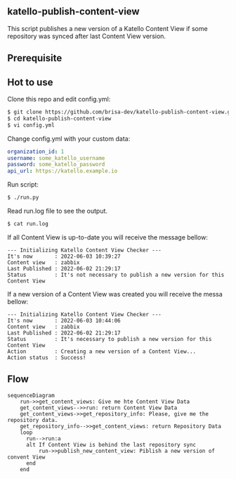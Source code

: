 ## katello-publish-content-view
This script publishes a new version of a Katello Content View if some repository was synced after last Content View version.

## Prerequisite


## Hot to use
Clone this repo and edit config.yml:
```bash
$ git clone https://github.com/brisa-dev/katello-publish-content-view.git
$ cd katello-publish-content-view
$ vi config.yml
```

Change config.yml with your custom data:
```yaml
organization_id: 1
username: some_katello_username
password: some_katello_password
api_url: https://katello.example.io
```

Run script:
```bash
$ ./run.py
```

Read run.log file to see the output.
```bash
$ cat run.log
```
If all Content View is up-to-date you will receive the message bellow:
```
--- Initializing Katello Content View Checker --- 
It's now       : 2022-06-03 10:39:27 
Content view   : zabbix 
Last Published : 2022-06-02 21:29:17 
Status         : It's not necessary to publish a new version for this Content View 
```
If a new version of a Content View was created you will receive the messa bellow:
```
--- Initializing Katello Content View Checker --- 
It's now       : 2022-06-03 10:44:06 
Content view   : zabbix 
Last Published : 2022-06-02 21:29:17 
Status         : It's necessary to publish a new version for this Content View 
Action         : Creating a new version of a Content View... 
Action status  : Success! 
```

## Flow
```mermaid
sequenceDiagram
    run->>get_content_views: Give me hte Content View Data
    get_content_views-->>run: return Content View Data
    get_content_views->>get_repository_info: Please, give me the repository data.
    get_repository_info-->>get_content_views: return Repository Data
    loop
      run-->run:a
      alt If Content View is behind the last repository sync
          run->>publish_new_content_view: Piblish a new version of convent View
      end
    end
    
```